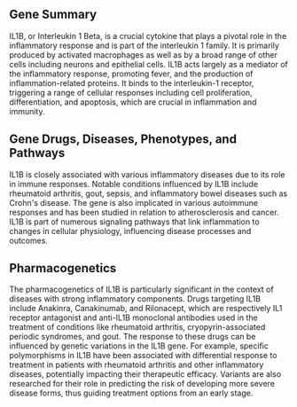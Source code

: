 ## Gene Summary
IL1B, or Interleukin 1 Beta, is a crucial cytokine that plays a pivotal role in the inflammatory response and is part of the interleukin 1 family. It is primarily produced by activated macrophages as well as by a broad range of other cells including neurons and epithelial cells. IL1B acts largely as a mediator of the inflammatory response, promoting fever, and the production of inflammation-related proteins. It binds to the interleukin-1 receptor, triggering a range of cellular responses including cell proliferation, differentiation, and apoptosis, which are crucial in inflammation and immunity.

## Gene Drugs, Diseases, Phenotypes, and Pathways
IL1B is closely associated with various inflammatory diseases due to its role in immune responses. Notable conditions influenced by IL1B include rheumatoid arthritis, gout, sepsis, and inflammatory bowel diseases such as Crohn's disease. The gene is also implicated in various autoimmune responses and has been studied in relation to atherosclerosis and cancer. IL1B is part of numerous signaling pathways that link inflammation to changes in cellular physiology, influencing disease processes and outcomes. 

## Pharmacogenetics
The pharmacogenetics of IL1B is particularly significant in the context of diseases with strong inflammatory components. Drugs targeting IL1B include Anakinra, Canakinumab, and Rilonacept, which are respectively IL1 receptor antagonist and anti-IL1B monoclonal antibodies used in the treatment of conditions like rheumatoid arthritis, cryopyrin-associated periodic syndromes, and gout. The response to these drugs can be influenced by genetic variations in the IL1B gene. For example, specific polymorphisms in IL1B have been associated with differential response to treatment in patients with rheumatoid arthritis and other inflammatory diseases, potentially impacting their therapeutic efficacy. Variants are also researched for their role in predicting the risk of developing more severe disease forms, thus guiding treatment options from an early stage.